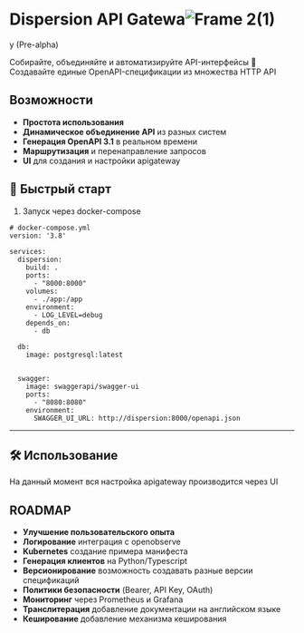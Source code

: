# Dispersion API Gatewa![Frame 2(1)](https://github.com/user-attachments/assets/4356dc2a-b911-4d42-825a-da288d5f9bb9)
y (Pre-alpha)

 
Собирайте, объединяйте и автоматизируйте API-интерфейсы 
🚀 Создавайте единые OpenAPI-спецификации из множества HTTP API

## Возможности
- **Простота использования** 
- **Динамическое объединение API** из разных систем
- **Генерация OpenAPI 3.1** в реальном времени
- **Маршрутизация** и перенаправление запросов
- **UI** для создания и настройки apigateway

## 🚀 Быстрый старт
1. Запуск через docker-compose
```
# docker-compose.yml
version: '3.8'

services:
  dispersion:
    build: .
    ports:
      - "8000:8000"
    volumes:
      - ./app:/app
    environment:
      - LOG_LEVEL=debug
    depends_on:
      - db

  db:
    image: postgresql:latest


  swagger:
    image: swaggerapi/swagger-ui
    ports:
      - "8080:8080"
    environment:
      SWAGGER_UI_URL: http://dispersion:8000/openapi.json
```
<hr>

## 🛠 Использование
На данный момент вся настройка apigateway производится через UI


## ROADMAP
- **Улучшение пользовательского опыта**
- **Логирование** интеграция с openobserve
- **Kubernetes** создание примера манифеста
- **Генерация клиентов** на Python/Typescript
- **Версионирование** возможность создавать разные версии спецификаций
- **Политики безопасности** (Bearer, API Key, OAuth)
- **Мониторинг** через Prometheus и Grafana
- **Транслитерация** добавление документации на английском языке
- **Кеширование** добавление механизма кеширования
